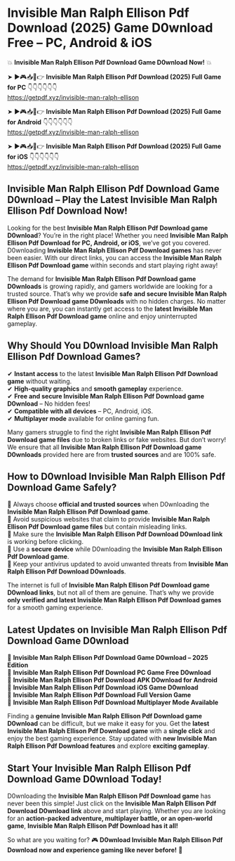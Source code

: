 # Invisible Man Ralph Ellison Pdf Download (2025) Game D0wnload Free – PC, Android & iOS

💥 **Invisible Man Ralph Ellison Pdf Download Game D0wnload Now!** 💥  

➤ ►🎮📥📱👉 **Invisible Man Ralph Ellison Pdf Download (2025) Full Game for PC** 👇👇👇👇👇👇  
https://getpdf.xyz/invisible-man-ralph-ellison  

➤ ►🎮📥📱👉 **Invisible Man Ralph Ellison Pdf Download (2025) Full Game for Android** 👇👇👇👇👇👇  
https://getpdf.xyz/invisible-man-ralph-ellison  

➤ ►🎮📥📱👉 **Invisible Man Ralph Ellison Pdf Download (2025) Full Game for iOS** 👇👇👇👇👇👇  
https://getpdf.xyz/invisible-man-ralph-ellison  

## Invisible Man Ralph Ellison Pdf Download Game D0wnload – Play the Latest Invisible Man Ralph Ellison Pdf Download Now!

Looking for the best **Invisible Man Ralph Ellison Pdf Download game D0wnload**? You’re in the right place! Whether you need **Invisible Man Ralph Ellison Pdf Download for PC, Android, or iOS**, we’ve got you covered. D0wnloading **Invisible Man Ralph Ellison Pdf Download games** has never been easier. With our direct links, you can access the **Invisible Man Ralph Ellison Pdf Download game** within seconds and start playing right away!  

The demand for **Invisible Man Ralph Ellison Pdf Download game D0wnloads** is growing rapidly, and gamers worldwide are looking for a trusted source. That’s why we provide **safe and secure Invisible Man Ralph Ellison Pdf Download game D0wnloads** with no hidden charges. No matter where you are, you can instantly get access to the **latest Invisible Man Ralph Ellison Pdf Download game** online and enjoy uninterrupted gameplay.  

## **Why Should You D0wnload Invisible Man Ralph Ellison Pdf Download Games?**  

✔ **Instant access** to the latest **Invisible Man Ralph Ellison Pdf Download game** without waiting.  
✔ **High-quality graphics** and **smooth gameplay** experience.  
✔ **Free and secure Invisible Man Ralph Ellison Pdf Download game D0wnload** – No hidden fees!  
✔ **Compatible with all devices** – PC, Android, iOS.  
✔ **Multiplayer mode** available for online gaming fun.  

Many gamers struggle to find the right **Invisible Man Ralph Ellison Pdf Download game files** due to broken links or fake websites. But don’t worry! We ensure that all **Invisible Man Ralph Ellison Pdf Download game D0wnloads** provided here are from **trusted sources** and are 100% safe.  

## **How to D0wnload Invisible Man Ralph Ellison Pdf Download Game Safely?**  

📌 Always choose **official and trusted sources** when D0wnloading the **Invisible Man Ralph Ellison Pdf Download game**.  
📌 Avoid suspicious websites that claim to provide **Invisible Man Ralph Ellison Pdf Download game files** but contain misleading links.  
📌 Make sure the **Invisible Man Ralph Ellison Pdf Download D0wnload link** is working before clicking.  
📌 Use a **secure device** while D0wnloading the **Invisible Man Ralph Ellison Pdf Download game**.  
📌 Keep your antivirus updated to avoid unwanted threats from **Invisible Man Ralph Ellison Pdf Download D0wnloads**.  

The internet is full of **Invisible Man Ralph Ellison Pdf Download game D0wnload links**, but not all of them are genuine. That’s why we provide **only verified and latest Invisible Man Ralph Ellison Pdf Download games** for a smooth gaming experience.  

## **Latest Updates on Invisible Man Ralph Ellison Pdf Download Game D0wnload**  

🔹 **Invisible Man Ralph Ellison Pdf Download Game D0wnload – 2025 Edition**  
🔹 **Invisible Man Ralph Ellison Pdf Download PC Game Free D0wnload**  
🔹 **Invisible Man Ralph Ellison Pdf Download APK D0wnload for Android**  
🔹 **Invisible Man Ralph Ellison Pdf Download iOS Game D0wnload**  
🔹 **Invisible Man Ralph Ellison Pdf Download Full Version Game**  
🔹 **Invisible Man Ralph Ellison Pdf Download Multiplayer Mode Available**  

Finding a **genuine Invisible Man Ralph Ellison Pdf Download game D0wnload** can be difficult, but we make it easy for you. Get the **latest Invisible Man Ralph Ellison Pdf Download game** with a **single click** and enjoy the best gaming experience. Stay updated with **new Invisible Man Ralph Ellison Pdf Download features** and explore **exciting gameplay**.  

## **Start Your Invisible Man Ralph Ellison Pdf Download Game D0wnload Today!**  

D0wnloading the **Invisible Man Ralph Ellison Pdf Download game** has never been this simple! Just click on the **Invisible Man Ralph Ellison Pdf Download D0wnload link** above and start playing. Whether you are looking for an **action-packed adventure, multiplayer battle, or an open-world game**, **Invisible Man Ralph Ellison Pdf Download has it all!**  

So what are you waiting for? 🎮 **D0wnload Invisible Man Ralph Ellison Pdf Download now and experience gaming like never before!** 🚀  
